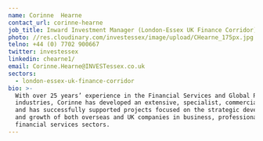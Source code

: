 ```yaml
---
name: Corinne  Hearne
contact_url: corinne-hearne
job_title: Inward Investment Manager (London-Essex UK Finance Corridor)
photo: //res.cloudinary.com/investessex/image/upload/CHearne_175px.jpg
telno: +44 (0) 7702 900667
twitter: investessex
linkedin: chearne1/
email: Corinne.Hearne@INVESTessex.co.uk
sectors:
  - london-essex-uk-finance-corridor
bio: >-
  With over 25 years’ experience in the Financial Services and Global Relocation
  industries, Corinne has developed an extensive, specialist, commercial network
  and has successfully supported projects focused on the strategic development
  and growth of both overseas and UK companies in business, professional and
  financial services sectors.
---
```



